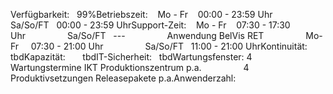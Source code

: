 Verfügbarkeit:   99%Betriebszeit:    Mo - Fr    00:00 - 23:59 Uhr                 Sa/So/FT   00:00 - 23:59 UhrSupport-Zeit:    Mo - Fr    07:30 - 17:30 Uhr                 Sa/So/FT   ---                 Anwendung BelVis RET                 Mo- Fr     07:30 - 21:00 Uhr                 Sa/So/FT   11:00 - 21:00 UhrKontinuität:     tbdKapazität:       tbdIT-Sicherheit:   tbdWartungsfenster: 4 Wartungstermine IKT Produktionszentrum p.a.                 4 Produktivsetzungen Releasepakete p.a.Anwenderzahl:
